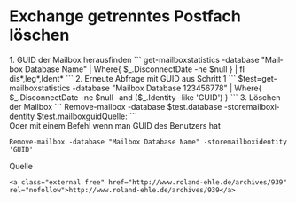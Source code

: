 # Exchange getrenntes Postfach löschen

<div class="vector-body" id="bkmrk-guid-der-mailbox-her"><div class="mw-body-content mw-content-ltr" dir="ltr" lang="de"><div class="mw-parser-output">1. GUID der Mailbox herausfinden ```
    get-mailboxstatistics -database "Mailbox Database Name" | Where{ $_.DisconnectDate -ne $null } | fl dis*,leg*,Ident*
    ```
2. Erneute Abfrage mit GUID aus Schritt 1 ```
    $test=get-mailboxstatistics -database "Mailbox Database 123456778" | Where{ $_.DisconnectDate -ne $null -and ($_.Identity -like 'GUID') }
    ```
3. Löschen der Mailbox ```
    Remove-mailbox -database $test.database -storemailboxidentity $test.mailboxguidQuelle:
    ```

</div></div></div>Oder mit einem Befehl wenn man GUID des Benutzers hat

```
Remove-mailbox -database "Mailbox Database Name" -storemailboxidentity 'GUID'
```

  
  
Quelle

```
<a class="external free" href="http://www.roland-ehle.de/archives/939" rel="nofollow">http://www.roland-ehle.de/archives/939</a>
```